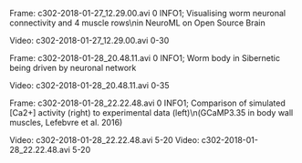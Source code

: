 


Frame: c302-2018-01-27_12.29.00.avi 0 INFO1; Visualising worm neuronal connectivity and 4 muscle rows\nin NeuroML on Open Source Brain

Video:  c302-2018-01-27_12.29.00.avi 0-30

Frame: c302-2018-01-28_20.48.11.avi 0 INFO1; Worm body in Sibernetic being driven by neuronal network

Video: c302-2018-01-28_20.48.11.avi 0-35

Frame: c302-2018-01-28_22.22.48.avi 0 INFO1; Comparison of simulated [Ca2+] activity (right) to experimental data (left)\n(GCaMP3.35 in body wall muscles, Lefebvre et al. 2016)

Video: c302-2018-01-28_22.22.48.avi 5-20 Video: c302-2018-01-28_22.22.48.avi 5-20

